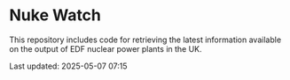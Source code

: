 # Nuke Watch

This repository includes code for retrieving the latest information available on the output of EDF nuclear power plants in the UK.

Last updated: 2025-05-07 07:15